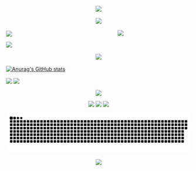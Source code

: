 <!--这是顶部的流动显示-->
<p align="center">
<img src="https://capsule-render.vercel.app/api?type=waving&color=timeGradient&height=300&&section=header&text=Hey%20friend!&fontSize=90&fontAlign=50&fontAlignY=30&desc=This%20is%20Faith%20Decade&descAlign=50&descSize=30&descAlignY=60&animation=twinkling" />
</p>

<!--这是打字机效果的文字-->
<p align="center">
<img src="https://readme-typing-svg.demolab.com?font=Fredericka the Great&size=25&pause=1000&center=true&vCenter=true&random=false&width=600&lines=Welcome+to+my+GitHub+territory!;I+am+learning+solidity+smart+contracts!" />
</p>

<!--这是动态小猫咪-->
<img align='right' src='https://user-images.githubusercontent.com/5713670/87202985-820dcb80-c2b6-11ea-9f56-7ec461c497c3.gif' width='200'>

<!--这是github数据概览 -->
<img align="center" width="400" src="https://github-readme-stats.vercel.app/api?username=cycloneL&theme=dracula&include_all_commits=true&show_icons=true&hide_border=true" />

<!--这是连续贡献数据记录-->
<p>
  <img src="https://streak-stats.demolab.com?user=cycloneL&theme=monokai&hide_border=%E5%81%87" />
</p>

<!--这是贡献图-->
<p align="center">
<img width="800" src="https://github-readme-activity-graph.vercel.app/graph?username=cycloneL&theme=github-compact&hide_border=true&area=true" />
</p>

[![Anurag's GitHub stats](https://github-readme-stats.vercel.app/api?username=welives)](https://github.com/anuraghazra/github-readme-stats)

<!--START_SECTION:waka-->
<!--END_SECTION:waka-->

<!--这是代码编写总时长-->
<img align="center" src="https://github-readme-stats.vercel.app/api/wakatime?username=cycloneL&theme=transparent&hide_border=true&layout=compact&langs_count=22" />

<!--这是项目语言比例-->
<img align="center" src="https://github-readme-stats.vercel.app/api/top-langs/?username=cycloneL&theme=transparent&hide_border=true&layout=donut-vertical&langs_count=6" />

<!--这是技术栈图标展示-->
<p align="center">
<img align="center" src="https://skillicons.dev/icons?i=solidity&theme=light" />
</p>

<!--小徽章-->
<p align="center">
<img src="https://img.shields.io/badge/QQ-727813698-pink?logo=QQ" />
<img src="https://img.shields.io/badge/wechat-L727813698-pink?logo=wechat" />
<img src="https://komarev.com/ghpvc/?username=cycloneL&abbreviated=true" />
</p>

<!--贪吃蛇-->
<div align="center">
<picture align="center">
  <source media="(prefers-color-scheme: dark)" srcset="https://raw.githubusercontent.com/cycloneL/cycloneL/output/github-contribution-grid-snake-dark.svg">
  <source media="(prefers-color-scheme: light)" srcset="https://raw.githubusercontent.com/cycloneL/cycloneL/output/github-contribution-grid-snake.svg">
  <img alt="github contribution grid snake animation" src="https://raw.githubusercontent.com/cycloneL/cycloneL/output/github-contribution-grid-snake.svg">
</picture>
</div>

<!--这是底部的流动显示-->
<p align="center">
<img src="https://capsule-render.vercel.app/api?type=waving&color=timeGradient&height=300&width=1600&&section=footer&text=Have%20a%20good%20day&fontSize=90&fontAlign=50&fontAlignY=70&desc=That%20is%20all&descAlign=50&descSize=30&descAlignY=40&animation=twinkling" />
</p>







<!--
**CycloneL/CycloneL** is a ✨ _special_ ✨ repository because its `README.md` (this file) appears on your GitHub profile.

Here are some ideas to get you started:

- 🔭 I’m currently working on ...
- 🌱 I’m currently learning ...
- 👯 I’m looking to collaborate on ...
- 🤔 I’m looking for help with ...
- 💬 Ask me about ...
- 📫 How to reach me: ...
- 😄 Pronouns: ...
- ⚡ Fun fact: ...
-->
